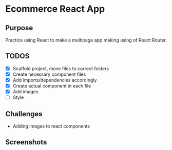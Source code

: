 # Ecommerce React App

## Purpose
Practice using React to make a multipage app making using of React Router.

## TODOS
- [x] Scaffold project, move files to correct folders
- [x] Create necessary component files
- [x] Add imports/dependencies accordingly
- [x] Create actual component in each file
- [x] Add images
- [ ] Style

## Challenges
- Adding images to react components

## Screenshots

